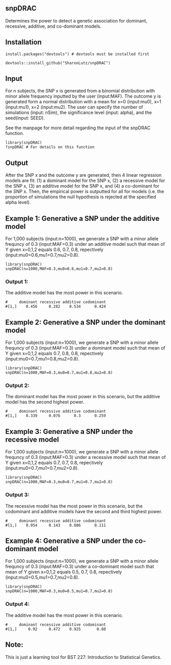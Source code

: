 ## snpDRAC
Determines the power to detect a genetic association for dominant, recessive, additive, and co-dominant models.


## Installation
```
install.packages("devtools") # devtools must be installed first

devtools::install_github("SharonLutz/snpDRAC")
```

## Input
For n subjects, the SNP x is generated from a binomial distribution with minor allele frequency inputted by the user (input:MAF). The outcome y is generated form a normal distribution with a mean for x=0 (input:mu0), x=1 (input:mu1), x=2 (input:mu2). The user can specify the number of simulations (input: nSim), the significance level (input: alpha), and the seed(input: SEED).

See the manpage for more detail regarding the input of the snpDRAC function.

```
library(snpDRAC)
?snpDRAC # For details on this function
```

## Output
After the SNP x and the outcome y are generated, then 4 linear regression models are fit: (1) a dominant model for the SNP x, (2) a recessive model for the SNP x, (3) an additive model for the SNP x, and (4) a co-dominant for the SNP x. Then, the empirical power is outputted for all for models (i.e. the proportion of simulations the null hypothesis is rejected at the specified alpha level).

## Example 1: Generative a SNP under the additive model
For 1,000 subjects (input:n=1000), we generate a SNP with a minor allele frequncy of 0.3 (input:MAF=0.3) under an additive model such that mean of Y given x=0,1,2 equals 0.6, 0.7, 0.8, repectively (input:mu0=0.6,mu1=0.7,mu2=0.8).

```
library(snpDRAC)
snpDRAC(n=1000,MAF=0.3,mu0=0.6,mu1=0.7,mu2=0.8)
```

### Output 1: 
The additive model has the most power in this scenario.
```
#     dominant recessive additive codominant
#[1,]    0.456     0.282    0.534      0.424
```

## Example 2: Generative a SNP under the dominant model
For 1,000 subjects (input:n=1000), we generate a SNP with a minor allele frequncy of 0.3 (input:MAF=0.3) under a dominant model such that mean of Y given x=0,1,2 equals 0.7, 0.8, 0.8, repectively (input:mu0=0.7,mu1=0.8,mu2=0.8).

```
library(snpDRAC)
snpDRAC(n=1000,MAF=0.3,mu0=0.7,mu1=0.8,mu2=0.8)
```

### Output 2: 
The dominant model has the most power in this scenario, but the additive model has the second highest power.
```
#     dominant recessive additive codominant
#[1,]    0.339     0.076      0.3      0.259
```

## Example 3: Generative a SNP under the recessive model
For 1,000 subjects (input:n=1000), we generate a SNP with a minor allele frequncy of 0.3 (input:MAF=0.3) under a recessive model such that mean of Y given x=0,1,2 equals 0.7, 0.7, 0.8, repectively (input:mu0=0.7,mu1=0.7,mu2=0.8).

```
library(snpDRAC)
snpDRAC(n=1000,MAF=0.3,mu0=0.7,mu1=0.7,mu2=0.8)
```

### Output 3: 
The recessive model has the most power in this scenario, but the codominant and additive models have the second and third highest power.
```
#     dominant recessive additive codominant
#[1,]    0.054     0.143    0.086      0.111
```

## Example 4: Generative a SNP under the co-dominant model
For 1,000 subjects (input:n=1000), we generate a SNP with a minor allele frequncy of 0.3 (input:MAF=0.3) under a co-dominant model such that mean of Y given x=0,1,2 equals 0.5, 0.7, 0.8, repectively (input:mu0=0.5,mu1=0.7,mu2=0.8).

```
library(snpDRAC)
snpDRAC(n=1000,MAF=0.3,mu0=0.5,mu1=0.7,mu2=0.8)
```

### Output 4: 
The additive model has the most power in this scenario.
```
#     dominant recessive additive codominant
#[1,]     0.92     0.472    0.925       0.88
```

## Note:
This is just a learning tool for BST 227: Introduction to Statistical Genetics.
